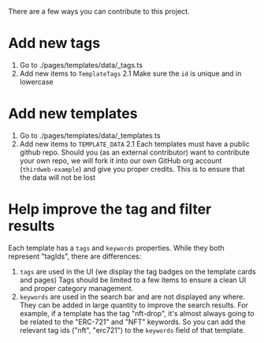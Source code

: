 There are a few ways you can contribute to this project.

# Add new tags
1. Go to ./pages/templates/data/_tags.ts
2. Add new items to `TemplateTags`
  2.1 Make sure the `id` is unique and in lowercase

# Add new templates
1. Go to ./pages/templates/data/_templates.ts
2. Add new items to `TEMPLATE_DATA`
  2.1 Each templates must have a public github repo.
      Should you (as an external contributor) want to contribute your own repo,
      we will fork it into our own GitHub org account (`thirdweb-example`) and
      give you proper credits. This is to ensure that the data will not be lost

# Help improve the tag and filter results
Each template has a `tags` and `keywords` properties. While they both represent "tagIds", there are differences:
1. `tags` are used in the UI (we display the tag badges on the template cards and pages)
  Tags should be limited to a few items to ensure a clean UI and proper category management.
2. `keywords` are used in the search bar and are not displayed any where. They can be added in large quantity to improve the search results.
  For example, if a template has the tag "nft-drop", it's almost always going to be related to the "ERC-721" and "NFT" keywords. So you can add the relevant tag ids ("nft", "erc721") to the `keywords` field of that template.